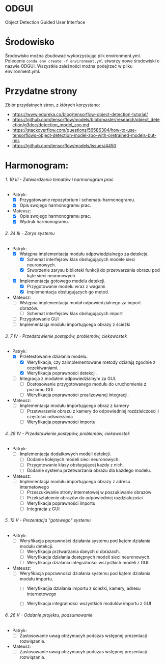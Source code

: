 # ODGUI
Object Detection Guided User Interface

# Środowisko
Środowisko można zbudować wykorzystując plik environment.yml.
Polecenie `conda env create -f environment.yml` stworzy nowe środowiski o nazwie ODGUI.
Wszystkie zależności można podejrzeć w pliku environment.yml.

# Przydatne strony
Zbiór przydatnych stron, z których korzystano:
- https://www.edureka.co/blog/tensorflow-object-detection-tutorial/
- https://github.com/tensorflow/models/blob/master/research/object_detection/g3doc/detection_model_zoo.md
- https://stackoverflow.com/questions/56586304/how-to-use-tensorflows-object-detection-model-zoo-with-pretrained-models-but-mis
- https://github.com/tensorflow/models/issues/4450

# Harmonogram:
###### 1. 10 III - Zatwierdzenie tematów i harmonogram prac
  - Patryk:
    - [x] Przygotowanie repozytorium i schematu harmonogramu.
    - [x] Opis swojego harmonogramu prac.
    
  - Mateusz:
    - [x] Opis swojego harmonogramu prac.
    - [x] Wydruk harmonogramu.
    
###### 2. 24 III - Zarys systemu
  - Patryk:
    - [x] Wstępna implementacja modułu odpowiedzialnego za detekcje. 
      - [x] Schemat interfejsów klas obsługujących modele sieci neuronowych.
      - [x] Stworzenie zarysu biblioteki funkcji do przetwarzania obrazu pod kąte sieci neuronowych.
    - [x] Implementacja gotowego modelu detekcji.
      - [x] Przygotowanie modelu wraz z wagami.
      - [x] Implementacja obsługujących go metod.
      
  - Mateusz:
    - [ ] Wstępna implementacja moduł odpowiedzialnego za import obrazów.
      - [ ] Schemat interfejsów klas obsługujących import
    - [ ] Przygotowanie GUI
    - [ ] Implementacja modułu importującego obrazy z ścieżki

###### 3. 7 IV - Przedstawienie postępów, problemów, ciekawostek
  - Patryk:
    - [x] Przetestowanie działania modelu.
      - [x] Weryfikacja, czy zaimplementowane metody działają zgodnie z oczekiwaniami.
      - [x] Weryfikacja poprawności detekcji.
    - [ ] Integracja z modułem odpowiedzialnym za GUI.
      - [ ] Dostosowanie przygotowanego modułu do uruchomienia z poziomu GUI.
      - [ ] Weryfikacja poprawności zrealizowanej integracji.
      
  - Mateusz:
    - [ ] Implementacja modułu importującego obraz z kamery
      - [ ] Przetwarzenie obrazu z kamery do odpowiedniej rozdzielczości i częstości odświeżania
      - [ ] Weryfikacja poprawności importu

###### 4. 28 IV - Przedstawienie postępów, problemów, ciekawostek
  - Patryk:
    - [ ] Implementacja dodatkowych modeli detekcji.
      - [ ] Dodanie kolejnych modeli sieci neuronowych.
      - [ ] Przygotowanie klasy obsługującej każdy z nich.
      - [ ] Dodanie systemu przetwarzania obrazu dla każdego modelu.
      
  - Mateusz:
    - [ ] Implementacja modułu importującego obrazy z adresu internetowego
      - [ ] Przeszukiwanie strony internetowej w poszukiwanie obrazów 
      - [ ] Przekształcenie obrazów do odpowiedniej rozdzialczości
      - [ ] Weryfikacja poprawności importu
      - [ ] Integracja z GUI

###### 5. 12 V - Prezentacja "gotowego" systemu
  - Patryk:
    - [ ] Weryfikacja poprawności działania systemu pod kątem działania modułu detekcji.
      - [ ] Weryfikacja prztwarzania danych o obrazach.
      - [ ] Weryfikacja działania dostępnych modeli sieci neuronowych.
      - [ ] Weryfikacja działania integralności wszystkich modeli z GUI.
      
  - Mateusz:
    - [ ] Weryfikacja poprawności działania systemu pod kątem działania modułu importu.
      - [ ] Weryfikacjia działania importu z ścieżki, kamery, adresu internetowego
      - [ ] Weryfikacja integralności wszystkich modułów importu z GUI
    

###### 6. 26 V - Oddanie projektu, podsumowanie
  - Patryk:
    - [ ] Zastosowanie uwag otrzymacyh podczas wstępnej prezentacji rozwiązania.
    
  - Mateusz:
    - [ ] Zastosowanie uwag otrzymacyh podczas wstępnej prezentacji rozwiązania.
